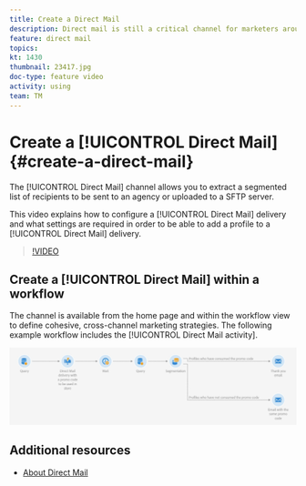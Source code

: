 ```yaml
---
title: Create a Direct Mail
description: Direct mail is still a critical channel for marketers around the world and they can now orchestrate these offline interactions alongside their online ones. The same engine that powers digital communications, such as email and mobile, can now personalize direct mailers as well.
feature: direct mail 
topics: 
kt: 1430
thumbnail: 23417.jpg
doc-type: feature video
activity: using
team: TM
---
```


# Create a [!UICONTROL Direct Mail] {#create-a-direct-mail}

The [!UICONTROL Direct Mail] channel allows you to extract a segmented list of recipients to be sent to an agency or uploaded to a SFTP server.

This video explains how to configure a [!UICONTROL Direct Mail] delivery and what settings are required in order to be able to add a profile to a [!UICONTROL Direct Mail] delivery.

>[!VIDEO](https://video.tv.adobe.com/v/23417?quality=12)

## Create a [!UICONTROL Direct Mail] within a workflow

The channel is available from the home page and within the workflow view to define cohesive, cross-channel marketing strategies. The following example workflow includes the [!UICONTROL Direct Mail activity].

![Workflow Image](/help/assets/direct_mail_examplewf.png)

## Additional resources

* [About Direct Mail](https://docs.adobe.com/content/help/en/campaign-standard/using/communication-channels/direct-mail/about-direct-mail.html)
